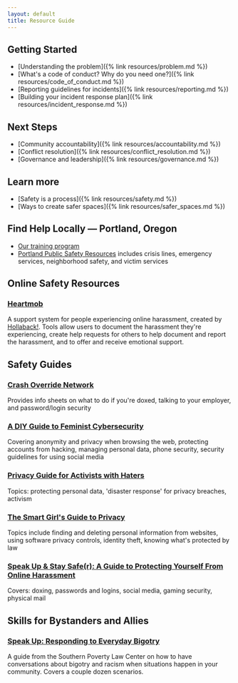 ```yaml
---
layout: default
title: Resource Guide
---
```


## Getting Started

* [Understanding the problem]({% link resources/problem.md %})
* [What's a code of conduct? Why do you need one?]({% link resources/code_of_conduct.md %})
* [Reporting guidelines for incidents]({% link resources/reporting.md %})
* [Building your incident response plan]({% link resources/incident_response.md %})

## Next Steps

* [Community accountability]({% link resources/accountability.md %})
* [Conflict resolution]({% link resources/conflict_resolution.md %})
* [Governance and leadership]({% link resources/governance.md %})

## Learn more

* [Safety is a process]({% link resources/safety.md %})
* [Ways to create safer spaces]({% link resources/safer_spaces.md %})

## Find Help Locally — Portland, Oregon

* [Our training program](/training)
* [Portland Public Safety Resources](https://www.portlandoregon.gov/oni/article/320566) includes crisis lines, emergency services, neighborhood safety, and victim services

## Online Safety Resources

### [Heartmob](https://iheartmob.org/)

A support system for people experiencing online harassment, created by [Hollaback!](http://www.ihollaback.org/). Tools allow users to document the harassment they're experiencing, create help requests for others to help document and report the harassment, and to offer and receive emotional support.

## Safety Guides

### [Crash Override Network](http://crashoverridenetwork.tumblr.com/)

Provides info sheets on what to do if you're doxed, talking to your employer, and password/login security

### [A DIY Guide to Feminist Cybersecurity](https://tech.safehubcollective.org/cybersecurity/)

Covering anonymity and privacy when browsing the web, protecting accounts from hacking, managing personal data, phone security, security guidelines for using social media

### [Privacy Guide for Activists with Haters](https://gist.github.com/bluehat/354432b82650d0a722ed)

Topics: protecting personal data, 'disaster response' for privacy breaches, activism

### [The Smart Girl's Guide to Privacy](https://www.nostarch.com/smartgirlsguide)

Topics include finding and deleting personal information from websites, using software privacy controls, identity theft, knowing what's protected by law

### [Speak Up & Stay Safe(r): A Guide to Protecting Yourself From Online Harassment](https://onlinesafety.feministfrequency.com/en/)

Covers: doxing, passwords and logins, social media, gaming security, physical mail

## Skills for Bystanders and Allies

### [Speak Up: Responding to Everyday Bigotry](https://www.splcenter.org/20150126/speak-responding-everyday-bigotry)

A guide from the Southern Poverty Law Center on how to have conversations about bigotry and racism when situations happen in your community. Covers a couple dozen scenarios.

